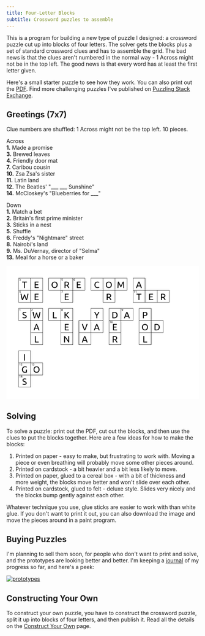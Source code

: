 ```yaml
---
title: Four-Letter Blocks
subtitle: Crossword puzzles to assemble
---
```


[starter]: images/starter.png
[PDF]: images/starter.pdf
[journal]: journal.md
[prototypes]: images/prototypes.jpg
[Construct Your Own]: construct_your_own.md

This is a program for building a new type of puzzle I designed: a crossword
puzzle cut up into blocks of four letters. The solver gets the blocks plus a
set of standard crossword clues and has to assemble the grid. The bad news is
that the clues aren't numbered in the normal way - 1 Across might not be in the
top left. The good news is that every word has at least the first letter given.

Here's a small starter puzzle to see how they work. You can also print out the
[PDF]. Find more challenging puzzles I've published on [Puzzling Stack Exchange].

## Greetings (7x7)
Clue numbers are shuffled: 1 Across might not be the top left. 10 pieces.

Across  
**1.** Made a promise  
**3.** Brewed leaves  
**4.** Friendly door mat  
**7.** Caribou cousin  
**10.** Zsa Zsa's sister  
**11.** Latin land  
**12.** The Beatles' "___ ___ Sunshine"  
**14.** McCloskey's "Blueberries for ___"  

Down  
**1.** Match a bet  
**2.** Britain's first prime minister  
**3.** Sticks in a nest  
**5.** Shuffle  
**6.** Freddy's "Nightmare" street  
**8.** Nairobi's land  
**9.** Ms. DuVernay, director of "Selma"  
**13.** Meal for a horse or a baker

[![starter]][starter]

## Solving
To solve a puzzle: print out the PDF, cut out the blocks, and then use the clues
to put the blocks together. Here are a few ideas for how to make the blocks:
1. Printed on paper - easy to make, but frustrating to work with. Moving a piece
   or even breathing will probably move some other pieces around.
2. Printed on cardstock - a bit heavier and a bit less likely to move.
3. Printed on paper, glued to a cereal box - with a bit of thickness and more
   weight, the blocks move better and won't slide over each other.
4. Printed on cardstock, glued to felt - deluxe style. Slides very nicely and
   the blocks bump gently against each other.

Whatever technique you use, glue sticks are easier to work with than white glue.
If you don't want to print it out, you can also download the image and move the
pieces around in a paint program.

## Buying Puzzles
I'm planning to sell them soon, for people who don't want to print and solve,
and the prototypes are looking better and better. I'm keeping a [journal] of my
progress so far, and here's a peek:

[![prototypes]][prototypes]

## Constructing Your Own
To construct your own puzzle, you have to construct the crossword puzzle, split
it up into blocks of four letters, and then publish it. Read all the details on
the [Construct Your Own] page.

[Puzzling Stack Exchange]: https://puzzling.stackexchange.com/search?q=%5Bcrosswords%5D+%5Bjigsaw-puzzle%5D+user%3A38
